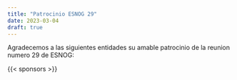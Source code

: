 ```yaml
---
title: "Patrocinio ESNOG 29"
date: 2023-03-04
draft: true 
---
```


Agradecemos a las siguientes entidades su amable patrocinio de la reunion numero 29 de ESNOG:

{{< sponsors >}}